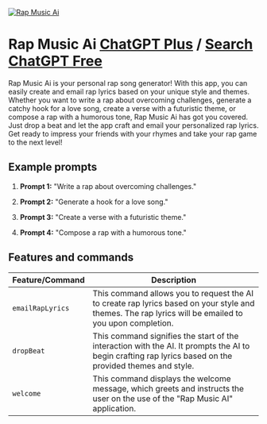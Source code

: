 
[![Rap Music Ai](https://files.oaiusercontent.com/file-lTtQ0dfKH3FzGU5I6v9lsIQf?se=2123-10-18T19%3A50%3A23Z&sp=r&sv=2021-08-06&sr=b&rscc=max-age%3D31536000%2C%20immutable&rscd=attachment%3B%20filename%3Df4167755-fe8f-4c44-bfcd-20c2b9e790ad.png&sig=s6fBGgH/tbvAiljlUs0T5kjVaq0ucZ5U7YILF8Q4qzc%3D)](https://chat.openai.com/g/g-zwuOLgG6b-rap-music-ai)

# Rap Music Ai [ChatGPT Plus](https://chat.openai.com/g/g-zwuOLgG6b-rap-music-ai) / [Search ChatGPT Free](https://gptcall.net/index.html#/?search=Rap%20Music%20Ai)

Rap Music Ai is your personal rap song generator! With this app, you can easily create and email rap lyrics based on your unique style and themes. Whether you want to write a rap about overcoming challenges, generate a catchy hook for a love song, create a verse with a futuristic theme, or compose a rap with a humorous tone, Rap Music Ai has got you covered. Just drop a beat and let the app craft and email your personalized rap lyrics. Get ready to impress your friends with your rhymes and take your rap game to the next level!

## Example prompts

1. **Prompt 1:** "Write a rap about overcoming challenges."

2. **Prompt 2:** "Generate a hook for a love song."

3. **Prompt 3:** "Create a verse with a futuristic theme."

4. **Prompt 4:** "Compose a rap with a humorous tone."


## Features and commands

| Feature/Command | Description |
| --- | --- |
| `emailRapLyrics` | This command allows you to request the AI to create rap lyrics based on your style and themes. The rap lyrics will be emailed to you upon completion. |
| `dropBeat` | This command signifies the start of the interaction with the AI. It prompts the AI to begin crafting rap lyrics based on the provided themes and style. |
| `welcome` | This command displays the welcome message, which greets and instructs the user on the use of the "Rap Music AI" application. |



